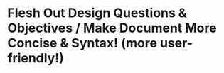 # Flesh Out Design Questions & Objectives / Make Document More Concise & Syntax! (more user-friendly!)